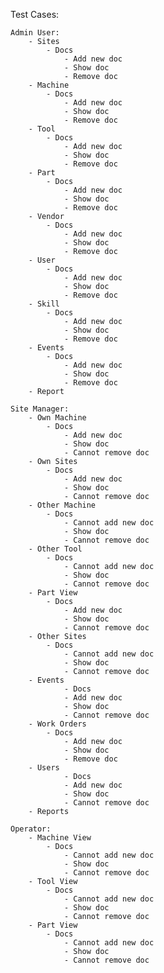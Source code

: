 Test Cases:

	Admin User:
		- Sites
			- Docs
				- Add new doc
				- Show doc
				- Remove doc			
		- Machine
			- Docs
				- Add new doc
				- Show doc
				- Remove doc
		- Tool
			- Docs
				- Add new doc
				- Show doc
				- Remove doc
		- Part
			- Docs
				- Add new doc
				- Show doc
				- Remove doc
		- Vendor
			- Docs
				- Add new doc
				- Show doc
				- Remove doc
		- User
			- Docs
				- Add new doc
				- Show doc
				- Remove doc
		- Skill 
			- Docs
				- Add new doc
				- Show doc
				- Remove doc
		- Events
			- Docs
				- Add new doc
				- Show doc
				- Remove doc
		- Report

	Site Manager:
		- Own Machine
			- Docs
				- Add new doc
				- Show doc
				- Cannot remove doc
		- Own Sites
			- Docs
				- Add new doc
				- Show doc
				- Cannot remove doc
		- Other Machine
			- Docs
				- Cannot add new doc
				- Show doc
				- Cannot remove doc
		- Other Tool
			- Docs
				- Cannot add new doc
				- Show doc
				- Cannot remove doc
		- Part View
			- Docs
				- Add new doc
				- Show doc
				- Cannot remove doc
		- Other Sites
			- Docs
				- Cannot add new doc
				- Show doc
				- Cannot remove doc
		- Events
				- Docs
				- Add new doc
				- Show doc
				- Cannot remove doc
		- Work Orders
			- Docs
				- Add new doc
				- Show doc
				- Remove doc
		- Users
				- Docs
				- Add new doc
				- Show doc
				- Cannot remove doc
		- Reports

	Operator:
		- Machine View
			- Docs
				- Cannot add new doc
				- Show doc
				- Cannot remove doc
		- Tool View
			- Docs
				- Cannot add new doc
				- Show doc
				- Cannot remove doc
		- Part View
			- Docs
				- Cannot add new doc
				- Show doc
				- Cannot remove doc

